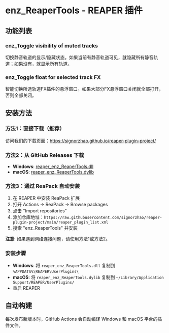 # enz_ReaperTools - REAPER 插件

## 功能列表

### enz_Toggle visibility of muted tracks
切换静音轨道的显示/隐藏状态。如果当前有静音轨道可见，就隐藏所有静音轨道；如果没有，就显示所有轨道。

### enz_Toggle float for selected track FX  
智能切换所选轨道FX插件的悬浮窗口。如果大部分FX悬浮窗口关闭就全部打开，否则全部关闭。

## 安装方法

### 方法1：直接下载（推荐）
访问我们的下载页面：https://signorzhao.github.io/reaper-plugin-project/

### 方法2：从 GitHub Releases 下载
- **Windows**: [reaper_enz_ReaperTools.dll](https://github.com/signorzhao/reaper-plugin-project/releases/latest/download/reaper_enz_ReaperTools.dll)
- **macOS**: [reaper_enz_ReaperTools.dylib](https://github.com/signorzhao/reaper-plugin-project/releases/latest/download/reaper_enz_ReaperTools.dylib)

### 方法3：通过 ReaPack 自动安装
1. 在 REAPER 中安装 ReaPack 扩展
2. 打开 Actions → ReaPack → Browse packages
3. 点击 "Import repositories"
4. 添加仓库地址：`https://raw.githubusercontent.com/signorzhao/reaper-plugin-project/main/reaper_plugin_list.xml`
5. 搜索 "enz_ReaperTools" 并安装

**注意**: 如果遇到网络连接问题，请使用方法1或方法2。

### 安装步骤
- **Windows**: 将 `reaper_enz_ReaperTools.dll` 复制到 `%APPDATA%\REAPER\UserPlugins\`
- **macOS**: 将 `reaper_enz_ReaperTools.dylib` 复制到 `~/Library/Application Support/REAPER/UserPlugins/`
- 重启 REAPER

## 自动构建
每次发布新版本时，GitHub Actions 会自动编译 Windows 和 macOS 平台的插件文件。

